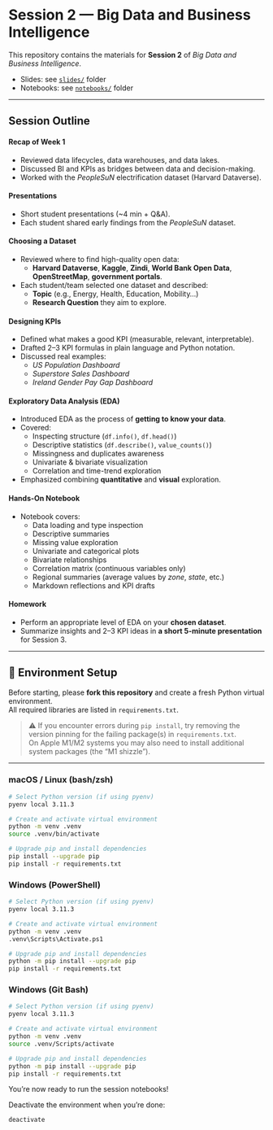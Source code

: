 # Session 2 — Big Data and Business Intelligence

This repository contains the materials for **Session 2** of *Big Data and Business Intelligence*.  
- Slides: see [`slides/`](./slides/) folder  
- Notebooks: see [`notebooks/`](./notebooks/) folder 
---

## Session Outline
#### Recap of Week 1
- Reviewed data lifecycles, data warehouses, and data lakes.  
- Discussed BI and KPIs as bridges between data and decision-making.  
- Worked with the *PeopleSuN* electrification dataset (Harvard Dataverse).  

#### Presentations
- Short student presentations (~4 min + Q&A).  
- Each student shared early findings from the *PeopleSuN* dataset.

#### Choosing a Dataset
- Reviewed where to find high-quality open data:
  - **Harvard Dataverse**, **Kaggle**, **Zindi**, **World Bank Open Data**, **OpenStreetMap**, **government portals**.
- Each student/team selected one dataset and described:
  - **Topic** (e.g., Energy, Health, Education, Mobility…)  
  - **Research Question** they aim to explore.

#### Designing KPIs
- Defined what makes a good KPI (measurable, relevant, interpretable).  
- Drafted 2–3 KPI formulas in plain language and Python notation.  
- Discussed real examples:
  - *US Population Dashboard*
  - *Superstore Sales Dashboard*
  - *Ireland Gender Pay Gap Dashboard*

#### Exploratory Data Analysis (EDA)
- Introduced EDA as the process of **getting to know your data**.  
- Covered:
  - Inspecting structure (`df.info()`, `df.head()`)  
  - Descriptive statistics (`df.describe()`, `value_counts()`)  
  - Missingness and duplicates awareness  
  - Univariate & bivariate visualization  
  - Correlation and time-trend exploration  
- Emphasized combining **quantitative** and **visual** exploration.

#### Hands-On Notebook
- Notebook covers:
  - Data loading and type inspection  
  - Descriptive summaries  
  - Missing value exploration  
  - Univariate and categorical plots  
  - Bivariate relationships  
  - Correlation matrix (continuous variables only)  
  - Regional summaries (average values by *zone*, *state*, etc.)  
  - Markdown reflections and KPI drafts  

#### Homework
- Perform an appropriate level of EDA on your **chosen dataset**.  
- Summarize insights and 2–3 KPI ideas in **a short 5-minute presentation** for Session 3.  


---
## 🚀 Environment Setup

Before starting, please **fork this repository** and create a fresh Python virtual environment.  
All required libraries are listed in `requirements.txt`.

> ⚠️ If you encounter errors during `pip install`, try removing the version pinning for the failing package(s) in `requirements.txt`.  
> On Apple M1/M2 systems you may also need to install additional system packages (the “M1 shizzle”).

---

### macOS / Linux (bash/zsh)

```bash
# Select Python version (if using pyenv)
pyenv local 3.11.3

# Create and activate virtual environment
python -m venv .venv
source .venv/bin/activate

# Upgrade pip and install dependencies
pip install --upgrade pip
pip install -r requirements.txt
```

### Windows (PowerShell)
```bash
# Select Python version (if using pyenv)
pyenv local 3.11.3

# Create and activate virtual environment
python -m venv .venv
.venv\Scripts\Activate.ps1

# Upgrade pip and install dependencies
python -m pip install --upgrade pip
pip install -r requirements.txt
```

### Windows (Git Bash)
```bash
# Select Python version (if using pyenv)
pyenv local 3.11.3

# Create and activate virtual environment
python -m venv .venv
source .venv/Scripts/activate

# Upgrade pip and install dependencies
python -m pip install --upgrade pip
pip install -r requirements.txt
```

You’re now ready to run the session notebooks!

Deactivate the environment when you’re done:
```bash
deactivate
```
